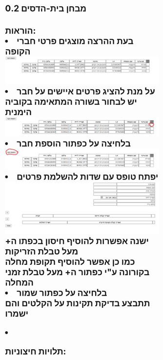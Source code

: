 <h1> מבחן בית-הדסים 0.2<h1>
הוראות:
<li>בעת ההרצה מוצגים פרטי חברי הקופה</li>
  <picture>
  <source media="https://github.com"/TehilaRotenberg/CoronaProject/blob/master/homepage.png">
    <img  src="https://github.com/TehilaRotenberg/CoronaProject/blob/master/homepage.png">
</picture>
  <li>על מנת להציג פרטים איישים על חבר יש לבחור בשורה המתאימה בקוביה הימנית 
  <picture>
  <source media="https://github.com/TehilaRotenberg/CoronaProject/blob/master/display.png">
    <img  src="https://github.com/TehilaRotenberg/CoronaProject/blob/master/display.png">


  <li>בלחיצה על כפתור הוספת חבר
  <picture>
  <source media="https://github.com/TehilaRotenberg/CoronaProject/blob/master/add.png">
    <img  src="https://github.com/TehilaRotenberg/CoronaProject/blob/master/add.png">
  <li>יפתח טופס עם שדות להשלמת פרטים
  <br>
  <picture >
  <source media= "https://github.com/TehilaRotenberg/CoronaProject/blob/master/personakInformationAdd.png">
   <img  src="https://github.com/TehilaRotenberg/CoronaProject/blob/master/personakInformationAdd.png">
     </picture >
    <br>
    ישנה אפשרות להוסיף חיסון בכפתו ה+ מעל טבלת הזריקות
    <br>
    כמו כן אפשר להוסיף תקופת מחלה בקורונה ע"י כפתור ה+
   מעל טבלת זמני המחלה
   <li>
בלחיצה על כפתור שמור
 <br>
 תתבצע בדיקת תקינות על הקלטים והם ישמרו
 <br>
 
                                                                                         
   <il><li>
  </li>
<p>תלויות חיצוניות:<p>




